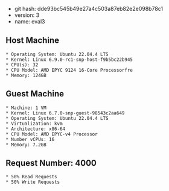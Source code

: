 * git hash: dde93bc545b49e27a4c503a87eb82e2e098b78c1
* version: 3
* name: eval3

## Host Machine 
    * Operating System: Ubuntu 22.04.4 LTS
    * Kernel: Linux 6.9.0-rc1-snp-host-f9b5bc22b945
    * CPU(s): 32
    * CPU Model: AMD EPYC 9124 16-Core Processorfre
    * Memory: 124GB

## Guest Machine
    * Machine: 1 VM
    * Kernel: Linux 6.7.0-snp-guest-98543c2aa649
    * Operating System: Ubuntu 22.04.4 LTS
    * Virtualization: kvm
    * Architecture: x86-64
    * CPU Model: AMD EPYC-v4 Processor
    * Number vCPUs: 16
    * Memory: 7.2GB

## Request Number: 4000
    * 50% Read Requests
    * 50% Write Requests

